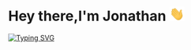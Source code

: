 <h1>Hey there,I'm Jonathan <img src="https://raw.githubusercontent.com/ABSphreak/ABSphreak/master/gifs/Hi.gif" width="30px"></h1>


[![Typing SVG](https://readme-typing-svg.herokuapp.com?color=66FF00&lines=-%3E+I+am+Jonathan;-%3E+I+love+programming+🦾.;-%3E+I+m+developing+bots.;-%3E+Github+Student)](https://git.io/typing-svg)
